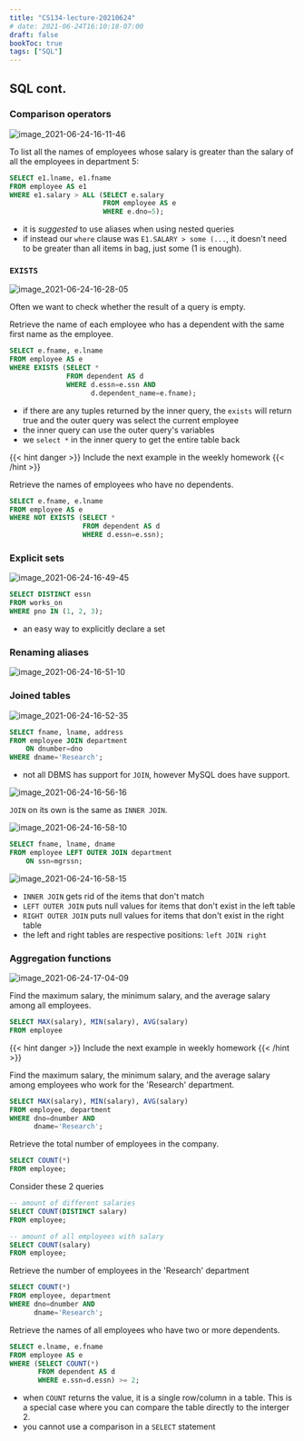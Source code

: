```yaml
---
title: "CS134-lecture-20210624"
# date: 2021-06-24T16:10:18-07:00
draft: false
bookToc: true
tags: ["SQL"]
---
```


## SQL cont.

### Comparison operators

![image_2021-06-24-16-11-46](/notes/image_2021-06-24-16-11-46.png)

To list all the names of employees whose salary is greater than the salary of all the employees in department 5:

```sql
SELECT e1.lname, e1.fname
FROM employee AS e1
WHERE e1.salary > ALL (SELECT e.salary
                       FROM employee AS e
                       WHERE e.dno=5);
```

- it is *suggested* to use aliases when using nested queries
- if instead our `where` clause was `E1.SALARY > some (...`, it doesn't need to be greater than all items in bag, just some (1 is enough).

### `EXISTS`

![image_2021-06-24-16-28-05](/notes/image_2021-06-24-16-28-05.png)

Often we want to check whether the result of a query is empty.

Retrieve the name of each employee who has a dependent with the same first name as the employee.

```sql
SELECT e.fname, e.lname
FROM employee AS e
WHERE EXISTS (SELECT *
              FROM dependent AS d
              WHERE d.essn=e.ssn AND
                    d.dependent_name=e.fname);
```

- if there are any tuples returned by the inner query, the `exists` will return true and the outer query was select the current employee
- the inner query can use the outer query's variables
- we `select *` in the inner query to get the entire table back

{{< hint danger >}}
Include the next example in the weekly homework
{{< /hint >}}

Retrieve the names of employees who have no dependents.

```sql
SELECT e.fname, e.lname
FROM employee AS e
WHERE NOT EXISTS (SELECT *
                  FROM dependent AS d
                  WHERE d.essn=e.ssn);
```

### Explicit sets

![image_2021-06-24-16-49-45](/notes/image_2021-06-24-16-49-45.png)

```sql
SELECT DISTINCT essn
FROM works_on
WHERE pno IN (1, 2, 3);
```

- an easy way to explicitly declare a set

### Renaming aliases

![image_2021-06-24-16-51-10](/notes/image_2021-06-24-16-51-10.png)

### Joined tables

![image_2021-06-24-16-52-35](/notes/image_2021-06-24-16-52-35.png)

```sql
SELECT fname, lname, address
FROM employee JOIN department
    ON dnumber=dno
WHERE dname='Research';
```

- not all DBMS has support for `JOIN`, however MySQL does have support.

![image_2021-06-24-16-56-16](/notes/image_2021-06-24-16-56-16.png)

`JOIN` on its own is the same as `INNER JOIN`.

![image_2021-06-24-16-58-10](/notes/image_2021-06-24-16-58-10.png)

```sql
SELECT fname, lname, dname
FROM employee LEFT OUTER JOIN department
    ON ssn=mgrssn;
```

![image_2021-06-24-16-58-15](/notes/image_2021-06-24-16-58-15.png)

- `INNER JOIN` gets rid of the items that don't match
- `LEFT OUTER JOIN` puts null values for items that don't exist in the left table 
- `RIGHT OUTER JOIN` puts null values for items that don't exist in the right table
- the left and right tables are respective positions: `left JOIN right`

### Aggregation functions

![image_2021-06-24-17-04-09](/notes/image_2021-06-24-17-04-09.png)

Find the maximum salary, the minimum salary, and the average salary among all employees.

```sql
SELECT MAX(salary), MIN(salary), AVG(salary)
FROM employee
```

{{< hint danger >}}
Include the next example in weekly homework
{{< /hint >}}

Find the maximum salary, the minimum salary, and the average salary among employees who work for the 'Research' department.

```sql
SELECT MAX(salary), MIN(salary), AVG(salary)
FROM employee, department
WHERE dno=dnumber AND
      dname='Research';
```

Retrieve the total number of employees in the company.

```sql
SELECT COUNT(*)
FROM employee;
```

Consider these 2 queries

```sql
-- amount of different salaries
SELECT COUNT(DISTINCT salary)
FROM employee;

-- amount of all employees with salary
SELECT COUNT(salary)
FROM employee;
```

Retrieve the number of employees in the 'Research' department

```sql
SELECT COUNT(*)
FROM employee, department
WHERE dno=dnumber AND
      dname='Research';
```

Retrieve the names of all employees who have two or more dependents.

```sql
SELECT e.lname, e.fname
FROM employee AS e
WHERE (SELECT COUNT(*)
       FROM dependent AS d
       WHERE e.ssn=d.essn) >= 2;
```

- when `COUNT` returns the value, it is a single row/column in a table.
This is a special case where you can compare the table directly to the interger 2.
- you cannot use a comparison in a `SELECT` statement


